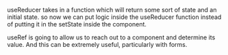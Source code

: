 useReducer takes in a function which will return some sort of state and an initial state.
so now we can put logic inside the useReducer function instead of putting it in the setState inside the component.

useRef is going to allow us to reach out to a component and determine its value. And this can be extremely useful, particularly with forms.